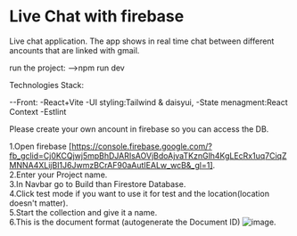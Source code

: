 # Live Chat with firebase

Live chat application. The app shows in real time chat between different ancounts that are linked with gmail.

run the project: -->npm run dev

Technologies Stack:

--Front: -React+Vite  -UI styling:Tailwind & daisyui, -State menagment:React Context -Estlint

Please create your own ancount in firebase so you can access the DB.

1.Open firebase [https://console.firebase.google.com/?fb_gclid=Cj0KCQjwj5mpBhDJARIsAOVjBdoAjvaTKznGlh4KgLEcRx1uq7CiqZMNNA4XLijBI1J6JwmzBCrAF90aAutIEALw_wcB&_gl=1]. <br>
2.Enter your Project name. <br>
3.In Navbar go to Build than Firestore Database. <br>
4.Click test mode if you want to use it for test and the location(location doesn't matter). <br>
5.Start the collection and give it a name. <br>
6.This is the document format (autogenerate the Document ID) ![image](https://github.com/RediIbra/react-firebase-liveChat/assets/51862776/2d357c6b-bc8c-4640-9acc-9d08cfa43210). <br>


